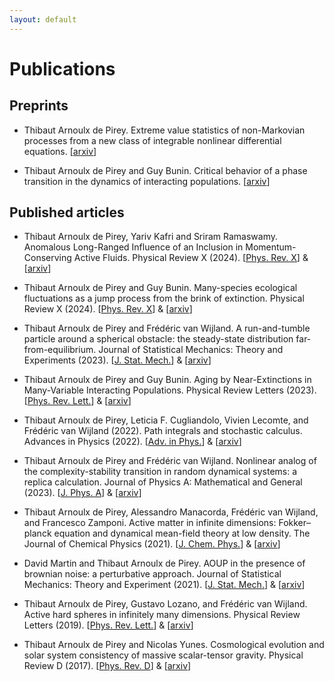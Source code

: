 ```yaml
---
layout: default
---
```


# Publications

##  Preprints

+ Thibaut Arnoulx de Pirey. Extreme value statistics of non-Markovian processes from a new class of integrable nonlinear differential equations. [[arxiv](https://arxiv.org/pdf/2402.05091)]

+ Thibaut Arnoulx de Pirey and Guy Bunin. Critical behavior of a phase transition in the dynamics of interacting populations. [[arxiv](https://arxiv.org/pdf/2402.05063)]

##  Published articles


+ Thibaut Arnoulx de Pirey, Yariv Kafri and Sriram Ramaswamy. Anomalous Long-Ranged Influence of an Inclusion
in Momentum-Conserving Active Fluids. Physical Review X (2024). [[Phys. Rev. X](https://journals.aps.org/prx/abstract/10.1103/PhysRevX.14.041034)] & [[arxiv](https://arxiv.org/pdf/2402.12996)]


+ Thibaut Arnoulx de Pirey and Guy Bunin. Many-species ecological fluctuations as a jump process from the brink of extinction. Physical Review X (2024). [[Phys. Rev. X](https://journals.aps.org/prx/abstract/10.1103/PhysRevX.14.011037)] & [[arxiv](https://arxiv.org/pdf/2306.13634)]

+ Thibaut Arnoulx de Pirey and Frédéric van Wijland. A run-and-tumble particle around a spherical obstacle: the steady-state distribution far-from-equilibrium. Journal of Statistical Mechanics: Theory and Experiments (2023). [[J. Stat. Mech.](https://iopscience.iop.org/article/10.1088/1742-5468/ace42d/meta)] & [[arxiv](https://arxiv.org/pdf/2303.00331)]

+ Thibaut Arnoulx de Pirey and Guy Bunin. Aging by Near-Extinctions in Many-Variable Interacting Populations. Physical Review Letters (2023).  [[Phys. Rev. Lett.](https://journals.aps.org/prl/abstract/10.1103/PhysRevLett.130.098401)] & [[arxiv](https://arxiv.org/pdf/2206.15229.pdf)]

+ Thibaut Arnoulx de Pirey, Leticia F. Cugliandolo, Vivien Lecomte, and Frédéric van Wijland (2022). Path integrals and stochastic calculus. Advances in Physics (2022).  [[Adv. in Phys.](https://www.tandfonline.com/doi/abs/10.1080/00018732.2023.2199229)] & [[arxiv](https://arxiv.org/pdf/2211.09470.pdf)]
  
+ Thibaut Arnoulx de Pirey and Frédéric van Wijland. Nonlinear analog of the complexity-stability transition in random dynamical systems: a replica calculation. Journal of Physics A: Mathematical and General  (2023).  [[J. Phys. A](https://iopscience.iop.org/article/10.1088/1751-8121/acad4c)] & [[arxiv](https://arxiv.org/pdf/2207.04468.pdf)]

+ Thibaut Arnoulx de Pirey, Alessandro Manacorda, Frédéric van Wijland, and Francesco Zamponi. Active matter in infinite dimensions: Fokker–planck equation and dynamical mean-field theory at low density. The Journal of Chemical Physics (2021). [[J. Chem. Phys.](https://aip.scitation.org/doi/abs/10.1063/5.0065893)] & [[arxiv](https://arxiv.org/abs/2108.02407)]

+ David Martin and Thibaut Arnoulx de Pirey. AOUP in the presence of brownian noise: a perturbative approach. Journal of Statistical Mechanics: Theory and Experiment (2021). [[J. Stat. Mech.](https://iopscience.iop.org/article/10.1088/1742-5468/abefe2)] & [[arxiv](https://arxiv.org/pdf/2009.13476.pdf)]

+ Thibaut Arnoulx de Pirey, Gustavo Lozano, and Frédéric van Wijland. Active hard spheres in infinitely many dimensions. Physical Review Letters (2019).  [[Phys. Rev. Lett.](https://journals.aps.org/prl/abstract/10.1103/PhysRevLett.123.260602)] & [[arxiv](https://arxiv.org/pdf/1910.03302.pdf)]

+ Thibaut Arnoulx de Pirey and Nicolas Yunes. Cosmological evolution and solar system consistency of massive scalar-tensor gravity. Physical Review D (2017).  [[Phys. Rev. D](https://journals.aps.org/prd/abstract/10.1103/PhysRevD.96.064040)] & [[arxiv](https://arxiv.org/pdf/1703.06341.pdf)]
